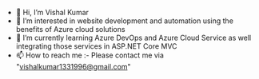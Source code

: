 - 👋 Hi, I’m Vishal Kumar
- 👀 I’m interested in website development and automation using the benefits of Azure cloud solutions
- 🌱 I’m currently learning Azure DevOps and Azure Cloud Service as well integrating those services in ASP.NET Core MVC
- 📫 How to reach me :- Please contact me via "vishalkumar1331996@gmail.com"
